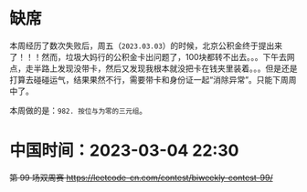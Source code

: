 
# 缺席

本周经历了数次失败后，周五（`2023.03.03`）的时候，北京公积金终于提出来了！！！然而，垃圾大妈行的公积金卡出问题了，100块都转不出去。。。下午去网点，走半路上发现没带卡，然后又发现我根本就没把卡在钱夹里装着。。。但是还是打算去碰碰运气，结果果然不行，需要带卡和身份证一起“消除异常”。只能下周周中了。

本周做的是：`982. 按位与为零的三元组`。

# 中国时间：2023-03-04 22:30

~~第 99 场双周赛 https://leetcode-cn.com/contest/biweekly-contest-99/~~
